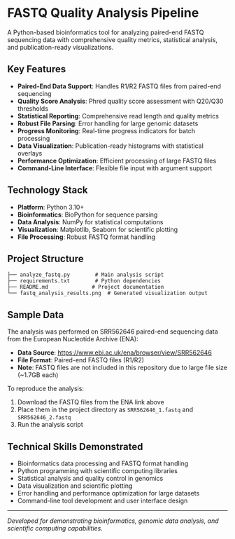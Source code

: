 # FASTQ Quality Analysis Pipeline
A Python-based bioinformatics tool for analyzing paired-end FASTQ sequencing data with comprehensive quality metrics, statistical analysis, and publication-ready visualizations.

## Key Features
- **Paired-End Data Support**: Handles R1/R2 FASTQ files from paired-end sequencing
- **Quality Score Analysis**: Phred quality score assessment with Q20/Q30 thresholds
- **Statistical Reporting**: Comprehensive read length and quality metrics
- **Robust File Parsing**: Error handling for large genomic datasets
- **Progress Monitoring**: Real-time progress indicators for batch processing
- **Data Visualization**: Publication-ready histograms with statistical overlays
- **Performance Optimization**: Efficient processing of large FASTQ files
- **Command-Line Interface**: Flexible file input with argument support

## Technology Stack
- **Platform**: Python 3.10+
- **Bioinformatics**: BioPython for sequence parsing
- **Data Analysis**: NumPy for statistical computations
- **Visualization**: Matplotlib, Seaborn for scientific plotting
- **File Processing**: Robust FASTQ format handling

## Project Structure
```
├── analyze_fastq.py        # Main analysis script
├── requirements.txt        # Python dependencies
├── README.md              # Project documentation
└── fastq_analysis_results.png  # Generated visualization output
```

## Sample Data
The analysis was performed on SRR562646 paired-end sequencing data from the European Nucleotide Archive (ENA):
- **Data Source**: https://www.ebi.ac.uk/ena/browser/view/SRR562646
- **File Format**: Paired-end FASTQ files (R1/R2)
- **Note**: FASTQ files are not included in this repository due to large file size (~1.7GB each)

To reproduce the analysis:
1. Download the FASTQ files from the ENA link above
2. Place them in the project directory as `SRR562646_1.fastq` and `SRR562646_2.fastq`
3. Run the analysis script

## Technical Skills Demonstrated
- Bioinformatics data processing and FASTQ format handling
- Python programming with scientific computing libraries
- Statistical analysis and quality control in genomics
- Data visualization and scientific plotting
- Error handling and performance optimization for large datasets
- Command-line tool development and user interface design

---
*Developed for demonstrating bioinformatics, genomic data analysis, and scientific computing capabilities.*
